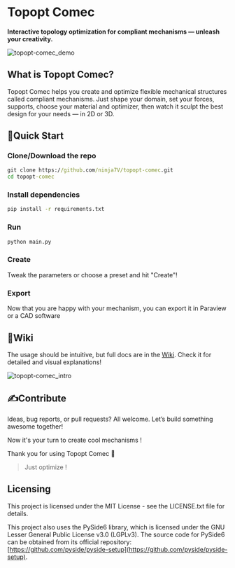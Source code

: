 Topopt Comec
============

**Interactive topology optimization for compliant mechanisms — unleash your creativity.**

![topopt-comec_demo](https://github.com/user-attachments/assets/1c8494ac-3dc0-49fd-8fac-8e6aace7c6b9)

## What is Topopt Comec?

Topopt Comec helps you create and optimize flexible mechanical structures called compliant mechanisms.
Just shape your domain, set your forces, supports, choose your material and optimizer, then watch it sculpt the best design for your needs — in 2D or 3D.

## 🚀Quick Start
### Clone/Download the repo
```cmd
git clone https://github.com/ninja7V/topopt-comec.git
cd topopt-comec
```
### Install dependencies
```cmd
pip install -r requirements.txt
```
### Run
```cmd
python main.py
```
### Create
Tweak the parameters or choose a preset and hit "Create"!

### Export
Now that you are happy with your mechanism, you can export it in Paraview or a CAD software

## 📖Wiki
The usage should be intuitive, but full docs are in the [Wiki](https://github.com/ninja7v/Topopt-Comec/wiki). Check it for detailed and visual explanations!

![topopt-comec_intro](https://github.com/user-attachments/assets/acf02733-3189-4daf-a9a9-79dfb7207615)

## ✍️Contribute
Ideas, bug reports, or pull requests? All welcome. Let’s build something awesome together!

Now it's your turn to create cool mechanisms !

Thank you for using Topopt Comec 🙂

> Just optimize !

## Licensing

This project is licensed under the MIT License - see the LICENSE.txt file for details.

This project also uses the PySide6 library, which is licensed under the GNU Lesser General Public License v3.0 (LGPLv3). The source code for PySide6 can be obtained from its official repository: [https://github.com/pyside/pyside-setup](https://github.com/pyside/pyside-setup).
